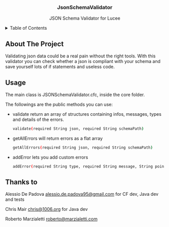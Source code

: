 <!-- PROJECT LOGO -->
<br />
<div align="center">

  <h3 align="center">JsonSchemaValidator</h3>

  <p align="center">
   JSON Schema Validator for Lucee
  </p>
</div>



<!-- TABLE OF CONTENTS -->
<details>
  <summary>Table of Contents</summary>
  <ol>
    <li>
      <a href="#about-the-project">About The Project</a>
    </li>
    <li><a href="#usage">Usage</a></li>
  </ol>
</details>



<!-- ABOUT THE PROJECT -->
## About The Project

Validating json data could be a real pain without the right tools. With this validator you can check whether a json is compliant with your schema and save yourself lots of if statements and useless code. 


<!-- USAGE EXAMPLES -->
## Usage

The main class is JSONSchemaValidator.cfc, inside the core folder. 

The followings are the public methods you can use:


* validate
 return an array of structures containing infos, messages, types and details of the errors.

  ```sh
  validate(required String json, required String schemaPath)
  ```
  
* getAllErrors
  will return errors as a flat array

  ```sh
  getAllErrors(required String json, required String schemaPath)
  ```
   
* addError
 lets you add custom errors 

  ```sh
  addError(required String type, required String message, String pointer, Struct details) 
  ```


## Thanks to

Alessio De Padova <alessio.de.padova95@gmail.com> for CF dev, Java dev and tests

Chris Mair <chris@1006.org> for Java dev

Roberto Marzialetti <roberto@marzialetti.com>

